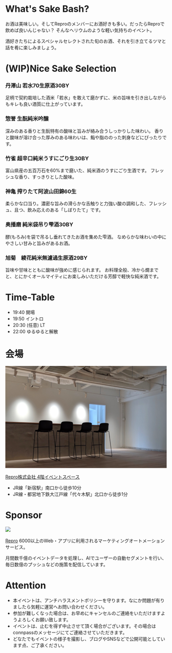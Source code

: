 # What's Sake Bash?

お酒は美味しい。そしてReproのメンバーにお酒好きも多い。だったらReproで飲めば良いんじゃない？
そんなヘリウムのような軽い気持ちのイベント。

酒好きたちによるスペシャルセレクトされた旬のお酒、それを引き立てるツマと話を肴に楽しみましょう。

# (WIP)Nice Sake Selection

### 丹澤山 若水70生原酒30BY

足柄で契約栽培した酒米「若水」を敢えて磨かずに、米の旨味を引き出しながらもキレも良い酒質に仕上がっています。

### 惣誉 生酛純米吟醸

深みのある香りと生酛特有の酸味と旨みが絡み合うしっかりした味わい。
香りと酸味が溶け合った厚みのある味わいは、鮨や脂ののった刺身などにぴったりです。

### 竹雀 超辛口純米うすにごり生30BY

富山県産の五百万石を60%まで磨いた、純米酒のうすにごり生酒です。
フレッシュな香り、すっきりとした酸味。

### 神亀 搾りたて阿波山田錦60生

柔らかな口当り。濃密な旨みの滑らかな舌触りと力強い酸の調和した、フレッシュ、且つ、飲み応えのある「しぼりたて」です。

### 奥播磨 純米袋吊り雫酒30BY

醪(もろみ)を袋で吊るし垂れてきたお酒を集めた雫酒。
なめらかな味わいの中にやさしい甘みと旨みがあるお酒。

### 旭菊　綾花純米無濾過生原酒29BY

旨味や甘味とともに酸味が強めに感じられます。
お料理全般、冷から燗までと、とにかくオールマイティにお楽しみいただける芳醇で軽快な純米酒です。

# Time-Table

- 19:40 開場
- 19:50 イントロ
- 20:30 (任意) LT
- 22:00 ゆるゆると解散

# 会場

![](https://github.com/reproio/repro-tech-meetup/blob/master/assets/images/repro-2019-06-01-bar.png?raw=true)

[Repro株式会社 4階イベントスペース](https://repro.io/jp/company/about/)

- JR線「新宿駅」南口から徒歩10分
- JR線・都営地下鉄大江戸線「代々木駅」北口から徒歩1分

# Sponsor

![](https://github.com/reproio/repro-tech-meetup/blob/master/assets/images/repro-logo-colored.png?raw=true)

[Repro](https://repro.io/jp/) 6000以上のWeb・アプリに利用されるマーケティングオートメーションサービス。

月間数千億のイベントデータを処理し、AIでユーザーの自動セグメントを行い、毎日数億のプッシュなどの施策を配信しています。

# Attention

- 本イベントは、アンチハラスメントポリシーを守ります。なにか問題が有りましたら気軽に運営へお問い合わせください。
- 参加が難しくなった場合は、お早めにキャンセルのご連絡をいただけますようよろしくお願い致します。
- イベントは、止むを得ず中止させて頂く場合がございます。その場合はconnpassのメッセージにてご連絡させていただきます。
- どなたでもイベントの様子を撮影し、ブログやSNSなどで公開可能としています点、ご了承ください。
